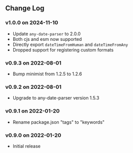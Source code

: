 ## Change Log

### v1.0.0 on 2024-11-10

- Update `any-date-parser` to 2.0.0
- Both cjs and esm now supported
- Directly export `dateTimeFromHuman` and `dateTimeFromAny`
- Dropped support for registering custom formats

### v0.9.3 on 2022-08-01

- Bump minimist from 1.2.5 to 1.2.6

### v0.9.2 on 2022-08-01

- Upgrade to any-date-parser version 1.5.3

### v0.9.1 on 2022-01-20

- Rename package.json "tags" to "keywords"

### v0.9.0 on 2022-01-20

- Initial release
